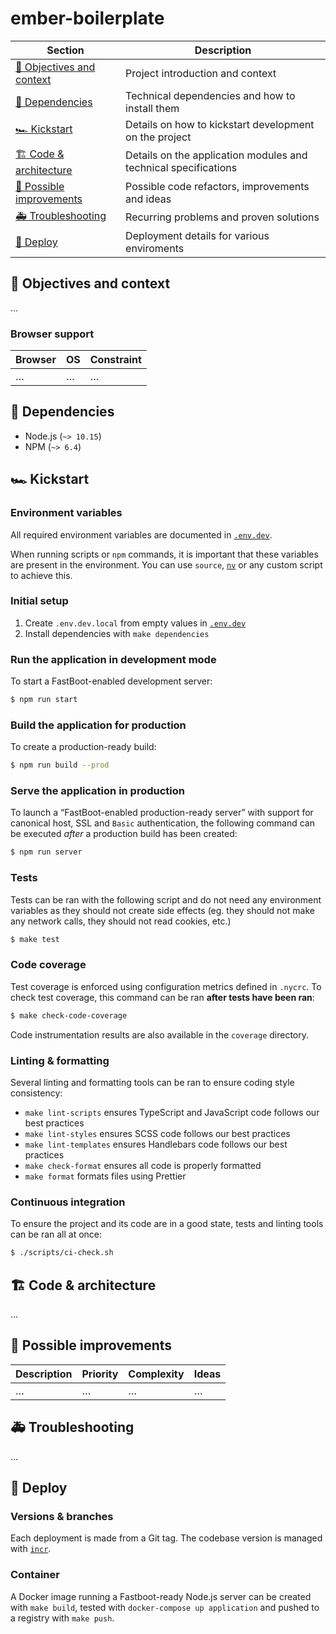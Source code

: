 # ember-boilerplate

| Section                                               | Description                                                     |
| ----------------------------------------------------- | --------------------------------------------------------------- |
| [🎯 Objectives and context](#-objectives-and-context) | Project introduction and context                                |
| [🚧 Dependencies](#-dependencies)                     | Technical dependencies and how to install them                  |
| [🏎 Kickstart](#kickstart)                             | Details on how to kickstart development on the project          |
| [🏗 Code & architecture](#-code--architecture)         | Details on the application modules and technical specifications |
| [🔭 Possible improvements](#-possible-improvements)   | Possible code refactors, improvements and ideas                 |
| [🚑 Troubleshooting](#-troubleshooting)               | Recurring problems and proven solutions                         |
| [🚀 Deploy](#-deploy)                                 | Deployment details for various enviroments                      |

## 🎯 Objectives and context

…

### Browser support

| Browser | OS  | Constraint |
| ------- | --- | ---------- |
| …       | …   | …          |

## 🚧 Dependencies

- Node.js (`~> 10.15`)
- NPM (`~> 6.4`)

## 🏎 Kickstart

### Environment variables

All required environment variables are documented in [`.env.dev`](./.env.dev).

When running scripts or `npm` commands, it is important that these variables are present in the environment. You can use `source`, [`nv`](https://github.com/jcouture/nv) or any custom script to achieve this.

### Initial setup

1. Create `.env.dev.local` from empty values in [`.env.dev`](./.env.dev)
2. Install dependencies with `make dependencies`

### Run the application in development mode

To start a FastBoot-enabled development server:

```bash
$ npm run start
```

### Build the application for production

To create a production-ready build:

```bash
$ npm run build --prod
```

### Serve the application in production

To launch a “FastBoot-enabled production-ready server” with support for canonical host, SSL and `Basic` authentication, the following command can be executed _after_ a production build has been created:

```bash
$ npm run server
```

### Tests

Tests can be ran with the following script and do not need any environment variables as they should not create side effects (eg. they should not make any network calls, they should not read cookies, etc.)

```bash
$ make test
```

### Code coverage

Test coverage is enforced using configuration metrics defined in `.nycrc`. To check test coverage, this command can be ran **after tests have been ran**:

```bash
$ make check-code-coverage
```

Code instrumentation results are also available in the `coverage` directory.

### Linting & formatting

Several linting and formatting tools can be ran to ensure coding style consistency:

- `make lint-scripts` ensures TypeScript and JavaScript code follows our best practices
- `make lint-styles` ensures SCSS code follows our best practices
- `make lint-templates` ensures Handlebars code follows our best practices
- `make check-format` ensures all code is properly formatted
- `make format` formats files using Prettier

### Continuous integration

To ensure the project and its code are in a good state, tests and linting tools can be ran all at once:

```bash
$ ./scripts/ci-check.sh
```

## 🏗 Code & architecture

…

## 🔭 Possible improvements

| Description | Priority | Complexity | Ideas |
| ----------- | -------- | ---------- | ----- |
| …           | …        | …          | …     |

## 🚑 Troubleshooting

…

## 🚀 Deploy

### Versions & branches

Each deployment is made from a Git tag. The codebase version is managed with [`incr`](https://github.com/jcouture/incr).

### Container

A Docker image running a Fastboot-ready Node.js server can be created with `make build`, tested with `docker-compose up application` and pushed to a registry with `make push`.
